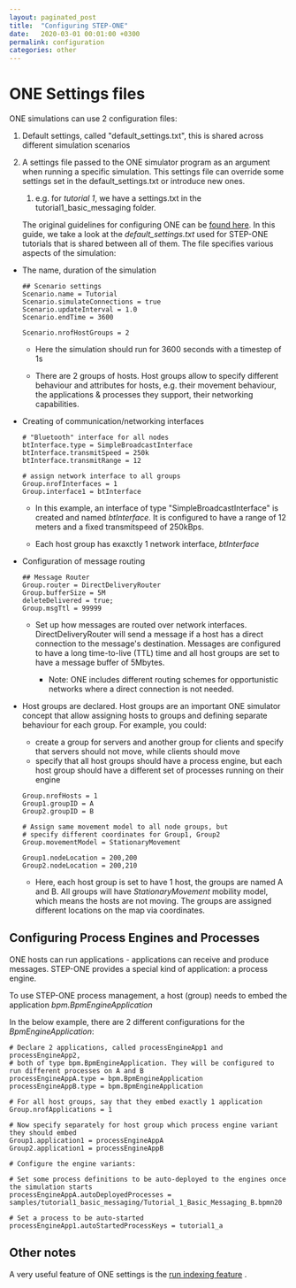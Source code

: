 ```yaml
---
layout: paginated_post
title:  "Configuring STEP-ONE"
date:   2020-03-01 00:01:00 +0300
permalink: configuration
categories: other
---
```

# ONE Settings files

ONE simulations can use 2 configuration files:

1. Default settings, called "default_settings.txt", this is shared across different simulation scenarios

2. A settings file passed to the ONE simulator program as an argument when running a specific simulation. This settings file can override some settings set in the default_settings.txt or introduce new ones. 

   1. e.g. for *tutorial 1*, we have a settings.txt in the tutorial1_basic_messaging folder.

   The original guidelines for configuring ONE can be [found here](https://github.com/akeranen/the-one/wiki/README#configuring). In this guide, we  take a look at the *default_settings.txt* used for STEP-ONE tutorials that is shared between all of them. The file specifies various aspects of the simulation:

* The name, duration of the simulation
  
  ```
  ## Scenario settings
  Scenario.name = Tutorial
  Scenario.simulateConnections = true
  Scenario.updateInterval = 1.0
  Scenario.endTime = 3600
  
  Scenario.nrofHostGroups = 2
  ```
  
  * Here the simulation should run for 3600 seconds with a timestep of 1s
  
  * There are 2 groups of hosts. Host groups allow to specify different behaviour and attributes for hosts, e.g. their movement behaviour, the applications & processes they support, their networking capabilities. 
  
    
  
* Creating of communication/networking interfaces
  
  ```
  # "Bluetooth" interface for all nodes
  btInterface.type = SimpleBroadcastInterface
  btInterface.transmitSpeed = 250k
  btInterface.transmitRange = 12
  
  # assign network interface to all groups
  Group.nrofInterfaces = 1
  Group.interface1 = btInterface
  ```
  
  * In this example, an interface of type "SimpleBroadcastInterface" is created and named *btInterface*. It is configured to have a range of 12 meters and a fixed transmitspeed of 250kBps.
  
  * Each host group has exaxctly 1 network interface, *btInterface*
  
    
  
* Configuration of message routing

  ```
  ## Message Router
  Group.router = DirectDeliveryRouter
  Group.bufferSize = 5M
  deleteDelivered = true;
  Group.msgTtl = 99999
  ```

  * Set up how messages are routed over network interfaces. DirectDeliveryRouter will send a message if a host has a direct connection to the message's destination. Messages are configured to have a long time-to-live (TTL) time and all host groups are set to have a message buffer of 5Mbytes.

    * Note: ONE includes different routing schemes for opportunistic networks where a direct connection is not needed.

      

* Host groups are declared. Host groups are an important ONE simulator concept that allow assigning hosts to groups and defining separate behaviour for each group. For example, you could:

  * create a group for servers and another group for clients and specify that servers should not move, while clients should move
  * specify that all host groups should have a process engine, but each host group should have a different set of processes running on their engine

  ```
  Group.nrofHosts = 1
  Group1.groupID = A
  Group2.groupID = B
  
  # Assign same movement model to all node groups, but
  # specify different coordinates for Group1, Group2
  Group.movementModel = StationaryMovement
  
  Group1.nodeLocation = 200,200
  Group2.nodeLocation = 200,210
  
  ```

  * Here, each host group is set to have 1 host, the groups are named A  and B. All groups will have *StationaryMovement* mobility model, which means the hosts are not moving. The groups are assigned different locations on the map via coordinates.

## Configuring Process Engines and Processes

ONE hosts can run applications - applications can receive and produce messages. STEP-ONE provides a special kind of application: a process engine.

To use STEP-ONE process management, a host (group) needs to embed the application *bpm.BpmEngineApplication*

In the below example, there are 2 different configurations for the *BpmEngineApplication*:



```
# Declare 2 applications, called processEngineApp1 and processEngineApp2,
# both of type bpm.BpmEngineApplication. They will be configured to run different processes on A and B
processEngineAppA.type = bpm.BpmEngineApplication
processEngineAppB.type = bpm.BpmEngineApplication

# For all host groups, say that they embed exactly 1 application
Group.nrofApplications = 1

# Now specify separately for host group which process engine variant they should embed
Group1.application1 = processEngineAppA
Group2.application1 = processEngineAppB

# Configure the engine variants:

# Set some process definitions to be auto-deployed to the engines once the simulation starts
processEngineAppA.autoDeployedProcesses = samples/tutorial1_basic_messaging/Tutorial_1_Basic_Messaging_B.bpmn20

# Set a process to be auto-started
processEngineApp1.autoStartedProcessKeys = tutorial1_a

```

## Other notes



A very useful feature of ONE settings is the [run indexing feature](https://github.com/akeranen/the-one/wiki/README#run-indexing) .